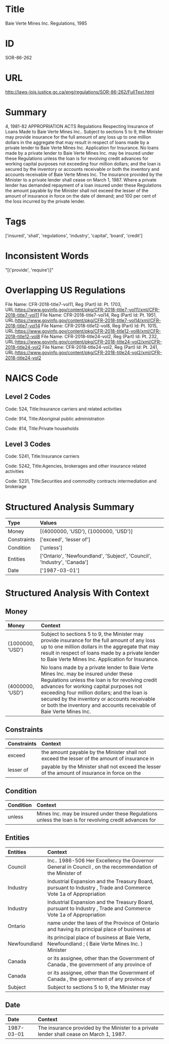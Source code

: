 # Title
Baie Verte Mines Inc. Regulations, 1985


# ID
SOR-86-262

# URL
http://laws-lois.justice.gc.ca/eng/regulations/SOR-86-262/FullText.html


# Summary
4, 1981-82 APPROPRIATION ACTS Regulations Respecting Insurance of Loans Made to Baie Verte Mines Inc..
Subject to sections 5 to 9, the Minister may provide insurance for the full amount of any loss up to one million dollars in the aggregate that may result in respect of loans made by a private lender to Baie Verte Mines Inc. Application for Insurance.
No loans made by a private lender to Baie Verte Mines Inc. may be insured under these Regulations unless the loan is for revolving credit advances for working capital purposes not exceeding four million dollars; and the loan is secured by the inventory or accounts receivable or both the inventory and accounts receivable of Baie Verte Mines Inc. The insurance provided by the Minister to a private lender shall cease on March 1, 1987.
Where a private lender has demanded repayment of a loan insured under these Regulations the amount payable by the Minister shall not exceed the lesser of the amount of insurance in force on the date of demand; and 100 per cent of the loss incurred by the private lender.


# Tags
['insured', 'shall', 'regulations', 'industry', 'capital', 'board', 'credit']


# Inconsistent Words
"[('provide', 'require')]"


# Overlapping US Regulations
File Name: CFR-2018-title7-vol11, Reg (Part) Id: Pt. 1703, URL:https://www.govinfo.gov/content/pkg/CFR-2018-title7-vol11/xml/CFR-2018-title7-vol11
File Name: CFR-2018-title7-vol14, Reg (Part) Id: Pt. 1951, URL:https://www.govinfo.gov/content/pkg/CFR-2018-title7-vol14/xml/CFR-2018-title7-vol14
File Name: CFR-2018-title12-vol8, Reg (Part) Id: Pt. 1015, URL:https://www.govinfo.gov/content/pkg/CFR-2018-title12-vol8/xml/CFR-2018-title12-vol8
File Name: CFR-2018-title24-vol2, Reg (Part) Id: Pt. 232, URL:https://www.govinfo.gov/content/pkg/CFR-2018-title24-vol2/xml/CFR-2018-title24-vol2
File Name: CFR-2018-title24-vol2, Reg (Part) Id: Pt. 241, URL:https://www.govinfo.gov/content/pkg/CFR-2018-title24-vol2/xml/CFR-2018-title24-vol2



# NAICS Code
## Level 2 Codes
Code: 524, Title:Insurance carriers and related activities

Code: 914, Title:Aboriginal public administration

Code: 814, Title:Private households




## Level 3 Codes
Code: 5241, Title:Insurance carriers

Code: 5242, Title:Agencies, brokerages and other insurance related activities

Code: 5231, Title:Securities and commodity contracts intermediation and brokerage







# Structured Analysis Summary
| Type        | Values                                                                  |
|:------------|:------------------------------------------------------------------------|
| Money       | [(4000000, 'USD'), (1000000, 'USD')]                                    |
| Constraints | ['exceed', 'lesser of']                                                 |
| Condition   | ['unless']                                                              |
| Entities    | ['Ontario', 'Newfoundland', 'Subject', 'Council', 'Industry', 'Canada'] |
| Date        | ['1987-03-01']                                                          |


# Structured Analysis With Context
 


## Money
| Money            | Context                                                                                                                                                                                                                                                                                                                                                    |
|:-----------------|:-----------------------------------------------------------------------------------------------------------------------------------------------------------------------------------------------------------------------------------------------------------------------------------------------------------------------------------------------------------|
| (1000000, 'USD') | Subject to sections 5 to 9, the Minister may provide insurance for the full amount of any loss up to one million dollars in the aggregate that may result in respect of loans made by a private lender to Baie Verte Mines Inc. Application for Insurance.                                                                                                 |
| (4000000, 'USD') | No loans made by a private lender to Baie Verte Mines Inc. may be insured under these Regulations unless the loan is for revolving credit advances for working capital purposes not exceeding four million dollars; and the loan is secured by the inventory or accounts receivable or both the inventory and accounts receivable of Baie Verte Mines Inc. |


## Constraints
| Constraints   | Context                                                                                        |
|:--------------|:-----------------------------------------------------------------------------------------------|
| exceed        | the amount payable by the Minister shall not exceed the lesser of the amount of insurance in   |
| lesser of     | payable by the Minister shall not exceed the lesser of the amount of insurance in force on the |


## Condition
| Condition   | Context                                                                                                |
|:------------|:-------------------------------------------------------------------------------------------------------|
| unless      | Mines Inc. may be insured under these Regulations unless the loan is for revolving credit advances for |


## Entities
| Entities     | Context                                                                                                         |
|:-------------|:----------------------------------------------------------------------------------------------------------------|
| Council      | Inc.. 1986-506 Her Excellency the Governor General in Council , on the recommendation of the Minister of        |
| Industry     | Industrial Expansion and the Treasury Board, pursuant to Industry , Trade and Commerce Vote 1a of Appropriation |
| Industry     | Industrial Expansion and the Treasury Board, pursuant to Industry , Trade and Commerce Vote 1a of Appropriation |
| Ontario      | name under the laws of the Province of Ontario and having its principal place of business at                    |
| Newfoundland | its principal place of business at Baie Verte, Newfoundland ; ( Baie Verte Mines Inc. ) Minister                |
| Canada       | or its assignee, other than the Government of Canada , the government of any province of                        |
| Canada       | or its assignee, other than the Government of Canada , the government of any province of                        |
| Subject      | Subject to sections 5 to 9, the Minister may                                                                    |


## Date
| Date       | Context                                                                                  |
|:-----------|:-----------------------------------------------------------------------------------------|
| 1987-03-01 | The insurance provided by the Minister to a private lender shall cease on March 1, 1987. |


